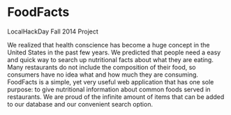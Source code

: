 FoodFacts
=========

LocalHackDay Fall 2014 Project

We realized that health conscience has become a huge concept in the United States in the past few years. We predicted that people need a easy and quick way to search up nutritional facts about what they are eating. Many restaurants do not include the composition of their food, so consumers have no idea what and how much they are consuming. FoodFacts is a simple, yet very useful web application that has one sole purpose: to give nutritional information about common foods served in restaurants. We are proud of the infinite amount of items that can be added to our database and our convenient search option.
